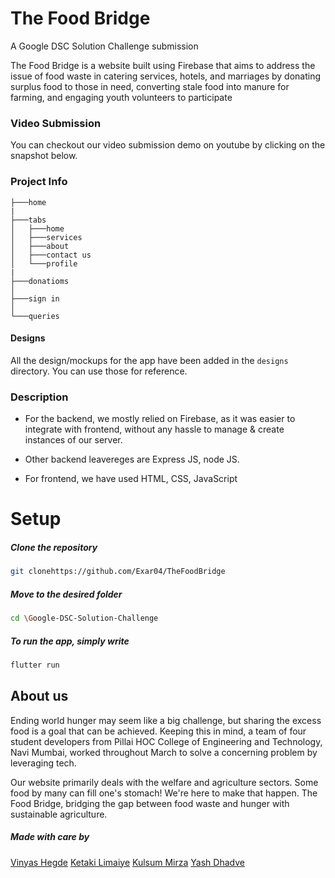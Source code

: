 
# The Food Bridge
A Google DSC Solution Challenge submission

The Food Bridge is a website built using Firebase that aims to address the issue of food waste in catering services, hotels, and marriages by donating surplus food to those in need, converting stale food into manure for farming, and engaging youth volunteers to participate


### Video Submission 
You can checkout our video submission demo on youtube by clicking on the snapshot below.

### Project Info
```
├───home
|
├───tabs
│   ├───home
│   ├───services
│   ├───about
│   ├───contact us
│   └───profile
|
├───donatioms
│
├───sign in
│
└───queries
```

#### Designs
All the design/mockups for the app have been added in the `designs` directory. You can use those for reference.
### Description

- For the backend, we mostly relied on Firebase, as it was easier to integrate with frontend, without any hassle to manage & create instances of our server.

- Other backend leavereges are Express JS,  node JS.

- For frontend, we have used  HTML,  CSS,  JavaScript

# Setup

##### Clone the repository
```bash
git clonehttps://github.com/Exar04/TheFoodBridge
```
  ##### Move to the desired folder
```bash
cd \Google-DSC-Solution-Challenge
```

  ##### To run the app, simply write
```bash
flutter run
```
## About us

Ending world hunger may seem like a big challenge, but sharing the excess food is a goal that can be achieved. Keeping this in mind, a team of four student developers from Pillai HOC College of Engineering and Technology, Navi Mumbai, worked throughout March to solve a concerning problem by leveraging tech.

Our website primarily deals with the welfare and agriculture sectors. Some food by many can fill one's stomach! We're here to make that happen. The Food Bridge, bridging the gap between food waste and hunger with sustainable agriculture.

##### Made with care by 

<p align="left">
<a href="https://github.com/vinyashegde">Vinyas Hegde</a>
<a href="https://github.com/ketakii-15">Ketaki Limaiye</a>
<a href="https://github.com/MissKMirza">Kulsum Mirza</a>
<a href="https://github.com/Exar04">Yash Dhadve</a>
</p>
